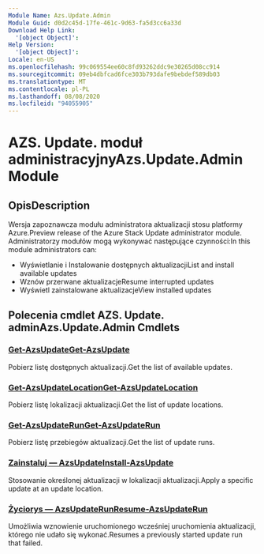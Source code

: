 ```yaml
---
Module Name: Azs.Update.Admin
Module Guid: d0d2c45d-17fe-461c-9d63-fa5d3cc6a33d
Download Help Link:
  '[object Object]': 
Help Version:
  '[object Object]': 
Locale: en-US
ms.openlocfilehash: 99c069554ee60c8fd93262ddc9e30265d08cc914
ms.sourcegitcommit: 09eb4dbfcad6fce303b793dafe9bebdef589db03
ms.translationtype: MT
ms.contentlocale: pl-PL
ms.lasthandoff: 08/08/2020
ms.locfileid: "94055905"
---
```

# <span data-ttu-id="546ff-101">AZS. Update. moduł administracyjny</span><span class="sxs-lookup"><span data-stu-id="546ff-101">Azs.Update.Admin Module</span></span>
## <span data-ttu-id="546ff-102">Opis</span><span class="sxs-lookup"><span data-stu-id="546ff-102">Description</span></span>
<span data-ttu-id="546ff-103">Wersja zapoznawcza modułu administratora aktualizacji stosu platformy Azure.</span><span class="sxs-lookup"><span data-stu-id="546ff-103">Preview release of the Azure Stack Update administrator module.</span></span>  <span data-ttu-id="546ff-104">Administratorzy modułów mogą wykonywać następujące czynności:</span><span class="sxs-lookup"><span data-stu-id="546ff-104">In this module administrators can:</span></span>
- <span data-ttu-id="546ff-105">Wyświetlanie i Instalowanie dostępnych aktualizacji</span><span class="sxs-lookup"><span data-stu-id="546ff-105">List and install available updates</span></span>
- <span data-ttu-id="546ff-106">Wznów przerwane aktualizacje</span><span class="sxs-lookup"><span data-stu-id="546ff-106">Resume interrupted updates</span></span>
- <span data-ttu-id="546ff-107">Wyświetl zainstalowane aktualizacje</span><span class="sxs-lookup"><span data-stu-id="546ff-107">View installed updates</span></span>

## <span data-ttu-id="546ff-108">Polecenia cmdlet AZS. Update. admin</span><span class="sxs-lookup"><span data-stu-id="546ff-108">Azs.Update.Admin Cmdlets</span></span>
### [<span data-ttu-id="546ff-109">Get-AzsUpdate</span><span class="sxs-lookup"><span data-stu-id="546ff-109">Get-AzsUpdate</span></span>](Get-AzsUpdate.md)
<span data-ttu-id="546ff-110">Pobierz listę dostępnych aktualizacji.</span><span class="sxs-lookup"><span data-stu-id="546ff-110">Get the list of available updates.</span></span>

### [<span data-ttu-id="546ff-111">Get-AzsUpdateLocation</span><span class="sxs-lookup"><span data-stu-id="546ff-111">Get-AzsUpdateLocation</span></span>](Get-AzsUpdateLocation.md)
<span data-ttu-id="546ff-112">Pobierz listę lokalizacji aktualizacji.</span><span class="sxs-lookup"><span data-stu-id="546ff-112">Get the list of update locations.</span></span>

### [<span data-ttu-id="546ff-113">Get-AzsUpdateRun</span><span class="sxs-lookup"><span data-stu-id="546ff-113">Get-AzsUpdateRun</span></span>](Get-AzsUpdateRun.md)
<span data-ttu-id="546ff-114">Pobierz listę przebiegów aktualizacji.</span><span class="sxs-lookup"><span data-stu-id="546ff-114">Get the list of update runs.</span></span>

### [<span data-ttu-id="546ff-115">Zainstaluj — AzsUpdate</span><span class="sxs-lookup"><span data-stu-id="546ff-115">Install-AzsUpdate</span></span>](Install-AzsUpdate.md)
<span data-ttu-id="546ff-116">Stosowanie określonej aktualizacji w lokalizacji aktualizacji.</span><span class="sxs-lookup"><span data-stu-id="546ff-116">Apply a specific update at an update location.</span></span>

### [<span data-ttu-id="546ff-117">Życiorys — AzsUpdateRun</span><span class="sxs-lookup"><span data-stu-id="546ff-117">Resume-AzsUpdateRun</span></span>](Resume-AzsUpdateRun.md)
<span data-ttu-id="546ff-118">Umożliwia wznowienie uruchomionego wcześniej uruchomienia aktualizacji, którego nie udało się wykonać.</span><span class="sxs-lookup"><span data-stu-id="546ff-118">Resumes a previously started update run that failed.</span></span>

